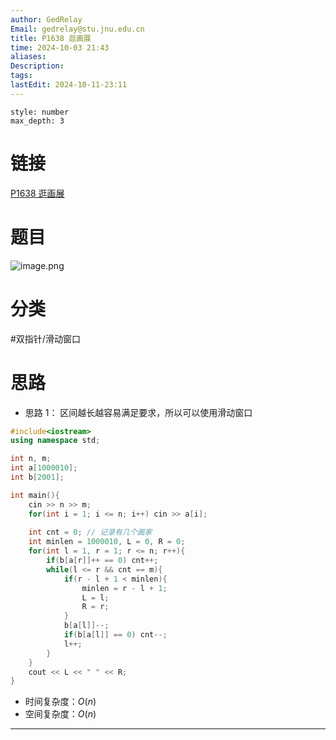 ```yaml
---
author: GedRelay
Email: gedrelay@stu.jnu.edu.cn
title: P1638 逛画展
time: 2024-10-03 21:43
aliases: 
Description: 
tags: 
lastEdit: 2024-10-11-23:11
---
```


```toc
style: number
max_depth: 3
```

# 链接
[P1638 逛画展](https://www.luogu.com.cn/problem/P1638) 

# 题目
![image.png](https://ged-pic-bed.oss-cn-guangzhou.aliyuncs.com/img/202410032143956.png)


# 分类
#双指针/滑动窗口 

# 思路
- 思路 1：
区间越长越容易满足要求，所以可以使用滑动窗口


```cpp
#include<iostream>
using namespace std;

int n, m;
int a[1000010];
int b[2001];

int main(){
    cin >> n >> m;
    for(int i = 1; i <= n; i++) cin >> a[i];
    
    int cnt = 0; // 记录有几个画家
    int minlen = 1000010, L = 0, R = 0;
    for(int l = 1, r = 1; r <= n; r++){
        if(b[a[r]]++ == 0) cnt++;
        while(l <= r && cnt == m){
            if(r - l + 1 < minlen){
                minlen = r - l + 1;
                L = l;
                R = r;
            }
            b[a[l]]--;
            if(b[a[l]] == 0) cnt--;
            l++;
        }
    }
    cout << L << " " << R;
}
```


- 时间复杂度：${O\left( n \right)  }$ 
- 空间复杂度：${O\left( n \right)  }$ 


---

